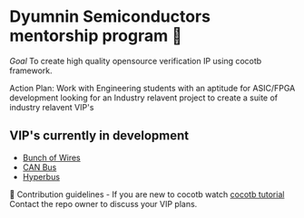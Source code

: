 # Dyumnin Semiconductors mentorship program 👋
*Goal* To create high quality opensource verification IP using cocotb framework.

Action Plan: Work with Engineering students with an aptitude for ASIC/FPGA development looking for an Industry relavent project to create a suite of industry relavent VIP's

## VIP's currently in development
* [Bunch of Wires](https://github.com/Dyumnin-Interns/cocotbext-bow)
* [CAN Bus](https://github.com/Dyumnin-Interns/cocotbext-can)
* [Hyperbus](https://github.com/Dyumnin-Interns/cocotbext-hyperbus)

🌈 Contribution guidelines - If you are new to cocotb watch [cocotb tutorial](https://youtu.be/WIKXy5tYCp4?si=FdleTUrBgxFKkWDm) Contact the repo owner to discuss your VIP plans.
